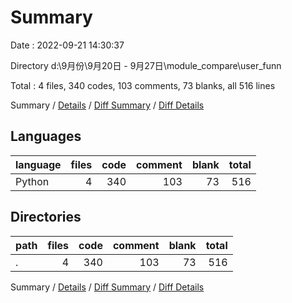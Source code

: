 # Summary

Date : 2022-09-21 14:30:37

Directory d:\\9月份\\9月20日 - 9月27日\\module_compare\\user_funn

Total : 4 files,  340 codes, 103 comments, 73 blanks, all 516 lines

Summary / [Details](details.md) / [Diff Summary](diff.md) / [Diff Details](diff-details.md)

## Languages
| language | files | code | comment | blank | total |
| :--- | ---: | ---: | ---: | ---: | ---: |
| Python | 4 | 340 | 103 | 73 | 516 |

## Directories
| path | files | code | comment | blank | total |
| :--- | ---: | ---: | ---: | ---: | ---: |
| . | 4 | 340 | 103 | 73 | 516 |

Summary / [Details](details.md) / [Diff Summary](diff.md) / [Diff Details](diff-details.md)